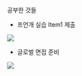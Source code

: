 공부한 것들
- 프언개 실습 Item1 제출
<img src="https://img1.daumcdn.net/thumb/R1280x0/?scode=mtistory2&fname=https%3A%2F%2Fk.kakaocdn.net%2Fdn%2FWLaKY%2FbtqEHxy25N6%2F5eBJtk6XiOmS0QVQP62Ge0%2Fimg.png"/>

- 글로벌 면접 준비
<img src="https://img1.daumcdn.net/thumb/R1280x0/?scode=mtistory2&fname=https%3A%2F%2Fk.kakaocdn.net%2Fdn%2FdNDYfp%2FbtqEJiOfMTF%2FvKkLNUB43FzhneolHxJPK1%2Fimg.png"/>

 
